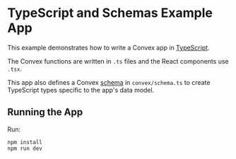 # TypeScript and Schemas Example App

This example demonstrates how to write a Convex app in
[TypeScript](https://docs.convex.dev/using/typescript).

The Convex functions are written in `.ts` files and the React components use
`.tsx`.

This app also defines a Convex [schema](https://docs.convex.dev/using/schemas)
in `convex/schema.ts` to create TypeScript types specific to the app's data
model.

## Running the App

Run:

```
npm install
npm run dev
```
